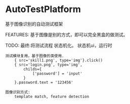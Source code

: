 # AutoTestPlatform
基于图像识别的自动测试框架


FEATURES:
    基于图像是别的方式，即可以完全黑盒的做测试。

TODO:
    最终:将测试流程 状态机化。 
        状态机ui，运行时

    测试模块复用，基于图像的类使用.
        { src='skill1.png', type='img'}.click()
        { src='login.png', type='img',
            childs={
                ['password'] = 'input'
            }
        }.password.text = '123456'

    图像识别方式:
        template match, feature detection